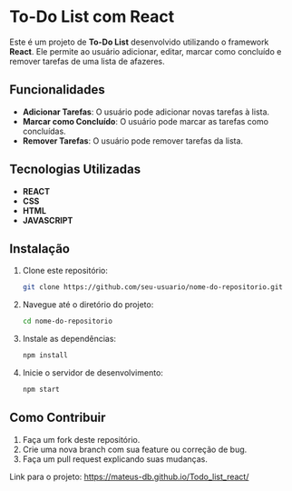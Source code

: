 
# To-Do List com React

Este é um projeto de **To-Do List** desenvolvido utilizando o framework **React**. Ele permite ao usuário adicionar, editar, marcar como concluído e remover tarefas de uma lista de afazeres.

## Funcionalidades

- **Adicionar Tarefas**: O usuário pode adicionar novas tarefas à lista.
- **Marcar como Concluído**: O usuário pode marcar as tarefas como concluídas.
- **Remover Tarefas**: O usuário pode remover tarefas da lista.

## Tecnologias Utilizadas

- **REACT**
- **CSS**
- **HTML**
- **JAVASCRIPT**

## Instalação

1. Clone este repositório:

   ```bash
   git clone https://github.com/seu-usuario/nome-do-repositorio.git
   ```

2. Navegue até o diretório do projeto:

   ```bash
   cd nome-do-repositorio
   ```

3. Instale as dependências:

   ```bash
   npm install
   ```

4. Inicie o servidor de desenvolvimento:

   ```bash
   npm start
   ```

## Como Contribuir

1. Faça um fork deste repositório.
2. Crie uma nova branch com sua feature ou correção de bug.
3. Faça um pull request explicando suas mudanças.


Link para o projeto: https://mateus-db.github.io/Todo_list_react/


